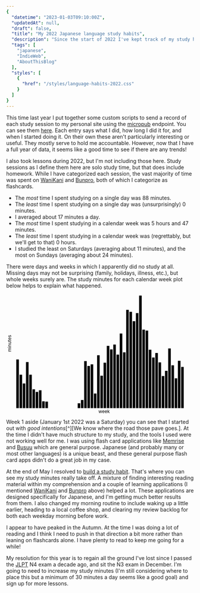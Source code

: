 ```yaml
---
{
  "datetime": "2023-01-03T09:10:00Z",
  "updatedAt": null,
  "draft": false,
  "title": "My 2022 Japanese language study habits",
  "description": "Since the start of 2022 I've kept track of my study habits. With a full year of data, now seems like a good time to take a quick look at how I did and any trends.",
  "tags": [
    "japanese",
    "IndieWeb",
    "AboutThisBlog"
  ],
  "styles": [
    {
      "href": "/styles/language-habits-2022.css"
    }
  ]
}
---
```

This time last year I put together some custom scripts to send a record of each
study session to my personal site using the [micropub] endpoint. You can see
them [here][study-sessions]. Each entry says what I did, how long I did it for,
and when I started doing it. On their own these aren't particularly interesting
or useful. They mostly serve to hold me accountable. However, now that I have a
full year of data, it seems like a good time to see if there are any trends!

I also took lessons during 2022, but I'm not including those here. Study
sessions as I define them here are solo study time, but that does include
homework. While I have categorized each session, the vast majority of time was
spent on [WaniKani] and [Bunpro], both of which I categorize as flashcards.

- The _most_ time I spent studying on a single day was 88 minutes.
- The _least_ time I spent studying on a single day was (unsurprisingly) 0 minutes.
- I averaged about 17 minutes a day.
- The _most_ time I spent studying in a calendar week was 5 hours and 47 minutes.
- The _least_ time I spent studying in a calendar week was (regrettably, but we'll get to that) 0 hours.
- I studied the least on Saturdays (averaging about 11 minutes), and the most on Sundays (averaging about 24 minutes).

There were days and weeks in which I apparently did no study at all. Missing
days may not be surprising (family, holidays, illness, etc.), but whole weeks
surely are. The study minutes for each calendar week plot below helps to explain
what happened.

<div class="plot">
  <svg viewBox="-20 -5 580 369" role="img" aria-labelledby="weeks-plot">
    <title id="weeks-plot">A plot of total minutes studied for each calendar week</title>
    <line x1="0" x2="535" y1="347" y2="347" />
    <line x1="0" x2="0" y1="0" y2="347" />
    <text x="265" y="362">week</text>
    <text transform="rotate(270) translate(-173.5, -5)">minutes</text>
    <g transform="translate(10, 347)">
      <title>Week 2, 150 minutes</title>
      <rect x="1" y="-150" width="8" height="150"></rect>
    </g>
    <g transform="translate(20, 347)">
      <title>Week 3, 103 minutes</title>
      <rect x="1" y="-103" width="8" height="103"></rect>
    </g>
    <g transform="translate(30, 347)">
      <title>Week 4, 76 minutes</title>
      <rect x="1" y="-76" width="8" height="76"></rect>
    </g>
    <g transform="translate(40, 347)">
      <title>Week 5, 142 minutes</title>
      <rect x="1" y="-142" width="8" height="142"></rect>
    </g>
    <g transform="translate(50, 347)">
      <title>Week 6, 103 minutes</title>
      <rect x="1" y="-103" width="8" height="103"></rect>
    </g>
    <g transform="translate(60, 347)">
      <title>Week 7, 58 minutes</title>
      <rect x="1" y="-58" width="8" height="58"></rect>
    </g>
    <g transform="translate(70, 347)">
      <title>Week 8, 50 minutes</title>
      <rect x="1" y="-50" width="8" height="50"></rect>
    </g>
    <g transform="translate(80, 347)">
      <title>Week 9, 55 minutes</title>
      <rect x="1" y="-55" width="8" height="55"></rect>
    </g>
    <g transform="translate(90, 347)">
      <title>Week 10, 21 minutes</title>
      <rect x="1" y="-21" width="8" height="21"></rect>
    </g>
    <g transform="translate(100, 347)">
      <title>Week 11, 20 minutes</title>
      <rect x="1" y="-20" width="8" height="20"></rect>
    </g>
    <g transform="translate(200, 347)">
      <title>Week 21, 15 minutes</title>
      <rect x="1" y="-15" width="8" height="15"></rect>
    </g>
    <g transform="translate(210, 347)">
      <title>Week 22, 25 minutes</title>
      <rect x="1" y="-25" width="8" height="25"></rect>
    </g>
    <g transform="translate(220, 347)">
      <title>Week 23, 145 minutes</title>
      <rect x="1" y="-145" width="8" height="145"></rect>
    </g>
    <g transform="translate(230, 347)">
      <title>Week 24, 130 minutes</title>
      <rect x="1" y="-130" width="8" height="130"></rect>
    </g>
    <g transform="translate(240, 347)">
      <title>Week 25, 135 minutes</title>
      <rect x="1" y="-135" width="8" height="135"></rect>
    </g>
    <g transform="translate(250, 347)">
      <title>Week 26, 45 minutes</title>
      <rect x="1" y="-45" width="8" height="45"></rect>
    </g>
    <g transform="translate(260, 347)">
      <title>Week 27, 163 minutes</title>
      <rect x="1" y="-163" width="8" height="163"></rect>
    </g>
    <g transform="translate(270, 347)">
      <title>Week 28, 100 minutes</title>
      <rect x="1" y="-100" width="8" height="100"></rect>
    </g>
    <g transform="translate(280, 347)">
      <title>Week 29, 140 minutes</title>
      <rect x="1" y="-140" width="8" height="140"></rect>
    </g>
    <g transform="translate(290, 347)">
      <title>Week 30, 192 minutes</title>
      <rect x="1" y="-192" width="8" height="192"></rect>
    </g>
    <g transform="translate(300, 347)">
      <title>Week 31, 181 minutes</title>
      <rect x="1" y="-181" width="8" height="181"></rect>
    </g>
    <g transform="translate(310, 347)">
      <title>Week 32, 196 minutes</title>
      <rect x="1" y="-196" width="8" height="196"></rect>
    </g>
    <g transform="translate(320, 347)">
      <title>Week 33, 165 minutes</title>
      <rect x="1" y="-165" width="8" height="165"></rect>
    </g>
    <g transform="translate(330, 347)">
      <title>Week 34, 230 minutes</title>
      <rect x="1" y="-230" width="8" height="230"></rect>
    </g>
    <g transform="translate(340, 347)">
      <title>Week 35, 172 minutes</title>
      <rect x="1" y="-172" width="8" height="172"></rect>
    </g>
    <g transform="translate(350, 347)">
      <title>Week 36, 303 minutes</title>
      <rect x="1" y="-303" width="8" height="303"></rect>
    </g>
    <g transform="translate(360, 347)">
      <title>Week 37, 297 minutes</title>
      <rect x="1" y="-297" width="8" height="297"></rect>
    </g>
    <g transform="translate(370, 347)">
      <title>Week 38, 268 minutes</title>
      <rect x="1" y="-268" width="8" height="268"></rect>
    </g>
    <g transform="translate(380, 347)">
      <title>Week 39, 293 minutes</title>
      <rect x="1" y="-293" width="8" height="293"></rect>
    </g>
    <g transform="translate(390, 347)">
      <title>Week 40, 347 minutes</title>
      <rect x="1" y="-347" width="8" height="347"></rect>
    </g>
    <g transform="translate(400, 347)">
      <title>Week 41, 242 minutes</title>
      <rect x="1" y="-242" width="8" height="242"></rect>
    </g>
    <g transform="translate(410, 347)">
      <title>Week 42, 239 minutes</title>
      <rect x="1" y="-239" width="8" height="239"></rect>
    </g>
    <g transform="translate(420, 347)">
      <title>Week 43, 180 minutes</title>
      <rect x="1" y="-180" width="8" height="180"></rect>
    </g>
    <g transform="translate(430, 347)">
      <title>Week 44, 156 minutes</title>
      <rect x="1" y="-156" width="8" height="156"></rect>
    </g>
    <g transform="translate(440, 347)">
      <title>Week 45, 170 minutes</title>
      <rect x="1" y="-170" width="8" height="170"></rect>
    </g>
    <g transform="translate(450, 347)">
      <title>Week 46, 141 minutes</title>
      <rect x="1" y="-141" width="8" height="141"></rect>
    </g>
    <g transform="translate(460, 347)">
      <title>Week 47, 99 minutes</title>
      <rect x="1" y="-99" width="8" height="99"></rect>
    </g>
    <g transform="translate(470, 347)">
      <title>Week 48, 115 minutes</title>
      <rect x="1" y="-115" width="8" height="115"></rect>
    </g>
    <g transform="translate(480, 347)">
      <title>Week 49, 184 minutes</title>
      <rect x="1" y="-184" width="8" height="184"></rect>
    </g>
    <g transform="translate(490, 347)">
      <title>Week 50, 132 minutes</title>
      <rect x="1" y="-132" width="8" height="132"></rect>
    </g>
    <g transform="translate(500, 347)">
      <title>Week 51, 92 minutes</title>
      <rect x="1" y="-92" width="8" height="92"></rect>
    </g>
    <g transform="translate(510, 347)">
      <title>Week 52, 146 minutes</title>
      <rect x="1" y="-146" width="8" height="146"></rect>
    </g>
    <g transform="translate(520, 347)">
      <title>Week 53, 127 minutes</title>
      <rect x="1" y="-127" width="8" height="127"></rect>
    </g>
  </svg>
</div>

Week 1 aside (January 1st 2022 was a Saturday) you can see that I started out
with _good intentions_[^][We know where the road those pave goes.]. At the time
I didn't have much structure to my study, and the tools I used were not working
well for me. I was using flash card applications like [Memrise] and [Busuu]
which are general purpose. Japanese (and probably many or most other languages)
is a unique beast, and these general purpose flash card apps didn't do a great
job in my case.

At the end of May I resolved to [build a study habit]. That's where you can see
my study minutes really take off. A mixture of finding interesting reading
material within my comprehension and a couple of learning applications (I
mentioned [WaniKani] and [Bunpro] above) helped a lot. These applications are
designed specifically for Japanese, and I'm getting much better results from
them. I also changed my morning routine to include waking up a little earlier,
heading to a local coffee shop, and clearing my review backlog for both each
weekday morning before work.

I appear to have peaked in the Autumn. At the time I was doing a lot of reading
and I think I need to push in that direction a bit more rather than leaning on
flashcards alone. I have plenty to read to keep me going for a while!

My resolution for this year is to regain all the ground I've lost since I passed
the [JLPT] N4 exam a decade ago, and sit the N3 exam in December. I'm going to
need to increase my study minutes (I'm still considering where to place this
but a minimum of 30 minutes a day seems like a good goal) and sign up for more
lessons.

[micropub]: https://indieweb.org/Micropub
[study-sessions]: /study-sessions
[WaniKani]: https://www.wanikani.com
[Bunpro]: https://www.wanikani.com
[Memrise]: https://www.memrise.com
[Busuu]: https://www.busuu.com
[build a study habit]: /blog/its-time-to-build-a-study-habit
[JLPT]: https://www.jlpt.jp

